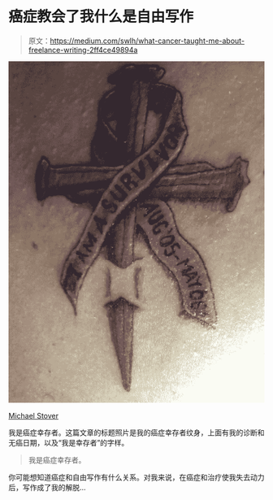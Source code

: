# 癌症教会了我什么是自由写作

> 原文：<https://medium.com/swlh/what-cancer-taught-me-about-freelance-writing-2ff4ce49894a>

![](img/c9effabb8ea4337561a013619f5d3c67.png)

[Michael Stover](https://www.michaeldstover.com)

我是癌症幸存者。这篇文章的标题照片是我的癌症幸存者纹身，上面有我的诊断和无癌日期，以及“我是幸存者”的字样。

> 我是癌症幸存者。

你可能想知道癌症和自由写作有什么关系。对我来说，在癌症和治疗使我失去动力后，写作成了我的解脱…